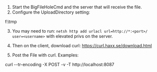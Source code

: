 ﻿
1. Start the BigFileHoleCmd and the server that will receive the file.
2. Configure the UploadDirectory setting:
  <applicationSettings>
    <BigFileHoleCmd.Properties.Settings>
      <setting name="UploadDirectory" serializeAs="String">
        <value>f:\tmp</value>
      </setting>
    </BigFileHoleCmd.Properties.Settings>
  </applicationSettings>

3. You may need to run: `netsh http add urlacl url=http://*:<port>/ user=<username>` with elevated privs on the server.

4. Then on the client, download curl: https://curl.haxx.se/download.html

5. Post the File with curl. Examples:

curl --tr-encoding -X POST -v -T <Path To File> http://localhost:8087
